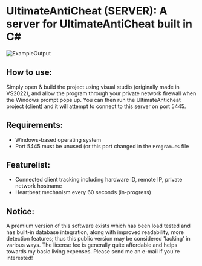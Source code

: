 # UltimateAntiCheat (SERVER): A server for UltimateAntiCheat built in C#

![ExampleOutput](https://github.com/AlSch092/UltimateAntiCheat/assets/94417808/8607553b-42b1-4bc4-ab1c-fa59d9eb4c8f)

## How to use:
Simply open & build the project using visual studio (originally made in VS2022), and allow the program through your private network firewall when the Windows prompt pops up. You can then run the UltimateAnticheat project (client) and it will attempt to connect to this server on port 5445.

## Requirements:
- Windows-based operating system
- Port 5445 must be unused (or this port changed in the `Program.cs` file

## Featurelist:
- Connected client tracking including hardware ID, remote IP, private network hostname
- Heartbeat mechanism every 60 seconds (in-progress)

## Notice:
A premium version of this software exists which has been load tested and has built-in database integration, along with improved readability, more detection features; thus this public version may be considered 'lacking' in various ways. The license fee is generally quite affordable and helps towards my basic living expenses. Please send me an e-mail if you're interested!

